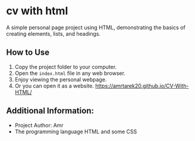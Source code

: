 # cv with html

A simple personal page project using HTML, demonstrating the basics of creating elements, lists, and headings.

## How to Use

1. Copy the project folder to your computer.
2. Open the `index.html` file in any web browser.
3. Enjoy viewing the personal webpage.
4. Or you can open it as a website.
       https://amrtarek20.github.io/CV-With-HTML/
## Additional Information:

- Project Author: Amr
- The programming language HTML and some CSS
 